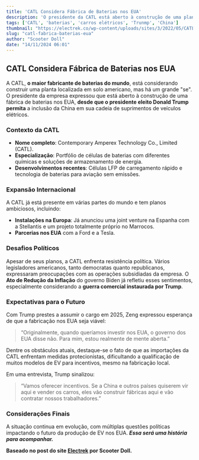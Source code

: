 ```yaml
---
title: 'CATL Considera Fábrica de Baterias nos EUA'
description: 'O presidente da CATL está aberto à construção de uma planta nos EUA, dependendo de certas condições políticas.'
tags: ['CATL', 'baterias', 'carros elétricos', 'Trunmp', 'China']
thumbnail: "https://electrek.co/wp-content/uploads/sites/3/2022/05/CATL-US.jpg?quality=82&strip=all&w=1400"
slug: "catl-fabrica-baterias-eua"
author: "Scooter Doll"
date: "14/11/2024 06:01"
---
```


## CATL Considera Fábrica de Baterias nos EUA

A CATL, **o maior fabricante de baterias do mundo**, está considerando construir uma planta localizada em solo americano, mas há um grande "se". O presidente da empresa expressou que está aberto à construção de uma fábrica de baterias nos EUA, **desde que o presidente eleito Donald Trump permita** a inclusão da China em sua cadeia de suprimentos de veículos elétricos.

### Contexto da CATL
- **Nome completo**: Contemporary Amperex Technology Co., Limited (CATL).
- **Especialização**: Portfólio de células de baterias com diferentes químicas e soluções de armazenamento de energia.
- **Desenvolvimentos recentes**: Células LFP de carregamento rápido e tecnologia de baterias para aviação sem emissões.

### Expansão Internacional
A CATL já está presente em várias partes do mundo e tem planos ambiciosos, incluindo:
- **Instalações na Europa**: Já anunciou uma joint venture na Espanha com a Stellantis e um projeto totalmente próprio no Marrocos.
- **Parcerias nos EUA** com a Ford e a Tesla.

### Desafios Políticos
Apesar de seus planos, a CATL enfrenta resistência política. Vários legisladores americanos, tanto democratas quanto republicanos, expressaram preocupações com as operações subsidiadas da empresa. O **Ato de Redução da Inflação** do governo Biden já refletiu esses sentimentos, especialmente considerando a **guerra comercial instaurada por Trump**.

### Expectativas para o Futuro
Com Trump prestes a assumir o cargo em 2025, Zeng expressou esperança de que a fabricação nos EUA seja viável:
> “Originalmente, quando queríamos investir nos EUA, o governo dos EUA disse não. Para mim, estou realmente de mente aberta.”

Dentre os obstáculos atuais, destaque-se o fato de que as importações da CATL enfrentam medidas protecionistas, dificultando a qualificação de muitos modelos de EV para incentivos, mesmo na fabricação local.

Em uma entrevista, Trump sinalizou:
> “Vamos oferecer incentivos. Se a China e outros países quiserem vir aqui e vender os carros, eles vão construir fábricas aqui e vão contratar nossos trabalhadores.”

### Considerações Finais
A situação continua em evolução, com múltiplas questões políticas impactando o futuro da produção de EV nos EUA. ***Essa será uma história para acompanhar.***  

**Baseado no post do site [Electrek](https://electrek.co/2024/11/13/catl-chairman-open-to-us-battery-plant-trump-china-join-ev-supply-chain/) por Scooter Doll.**